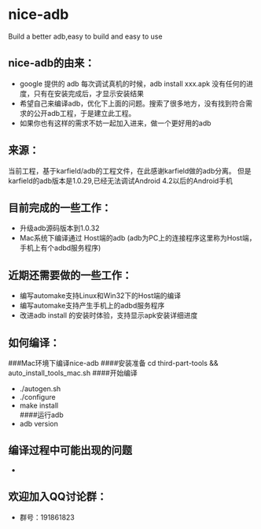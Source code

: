 # nice-adb
Build a better adb,easy to build and easy to use  

## nice-adb的由来：
* google 提供的 adb 每次调试真机的时候，adb install xxx.apk 没有任何的进度，只有在安装完成后，才显示安装结果
* 希望自己来编译adb，优化下上面的问题。搜索了很多地方，没有找到符合需求的公开adb工程，于是建立此工程。  
* 如果你也有这样的需求不妨一起加入进来，做一个更好用的adb  

## 来源：
当前工程，基于karfield/adb的工程文件，在此感谢karfield做的adb分离。
但是karfield的adb版本是1.0.29,已经无法调试Android 4.2以后的Android手机
## 目前完成的一些工作：
* 升级adb源码版本到1.0.32
* Mac系统下编译通过 Host端的adb  (adb为PC上的连接程序这里称为Host端，手机上有个adbd服务程序)

## 近期还需要做的一些工作：
* 编写automake支持Linux和Win32下的Host端的编译
* 编写automake支持产生手机上的adbd服务程序
* 改进adb install 的安装时体验，支持显示apk安装详细进度

## 如何编译：
###Mac环境下编译nice-adb
####安装准备
cd third-part-tools && auto_install_tools_mac.sh
####开始编译
* ./autogen.sh 
* ./configure
* make install  
####运行adb
* adb version

## 编译过程中可能出现的问题
* 





## 欢迎加入QQ讨论群：
* 群号：191861823





